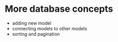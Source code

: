 
# More database concepts

- adding new model
- connecting models to other models
- sorting and pagination
